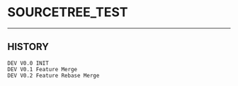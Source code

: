 # SOURCETREE_TEST

-----------------
HISTORY
---
````
DEV V0.0 INIT
DEV V0.1 Feature Merge
DEV V0.2 Feature Rebase Merge
`````
